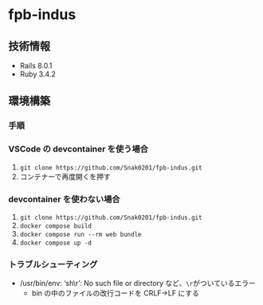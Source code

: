 # fpb-indus

## 技術情報

- Rails 8.0.1
- Ruby 3.4.2

## 環境構築

### 手順

### VSCode の devcontainer を使う場合

1. `git clone https://github.com/Snak0201/fpb-indus.git`
1. コンテナーで再度開くを押す

### devcontainer を使わない場合

1. `git clone https://github.com/Snak0201/fpb-indus.git`
1. `docker compose build`
1. `docker compose run --rm web bundle`
1. `docker compose up -d`

### トラブルシューティング

- /usr/bin/env: ‘sh\r’: No such file or directory など、`\r`がついているエラー
  - bin の中のファイルの改行コードを CRLF→LF にする
